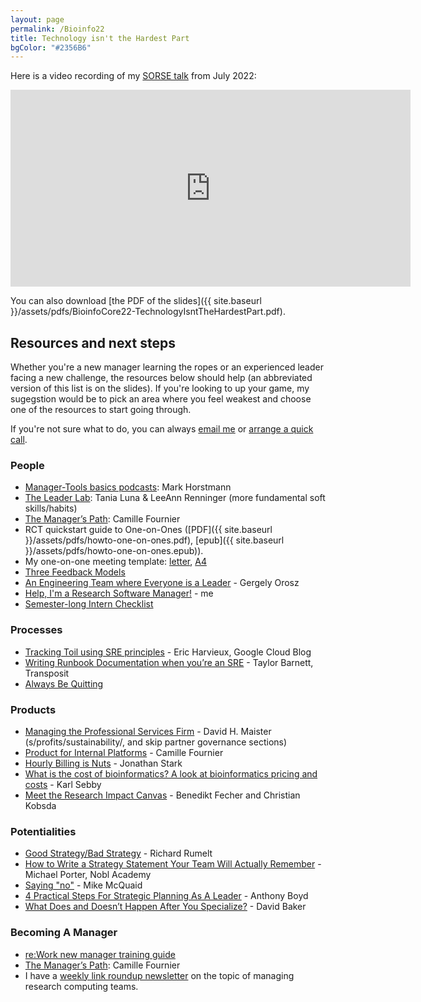 ```yaml
---
layout: page
permalink: /Bioinfo22
title: Technology isn't the Hardest Part
bgColor: "#2356B6"
---
```


<!-- markdownlint-disable MD033 -->

Here is a video recording of my [SORSE talk](https://sorse.github.io/programme/talks/event-005) from July 2022:

<iframe src="https://player.vimeo.com/video/728312545?h=5c8915a331&amp;badge=0&amp;autopause=0&amp;player_id=0&amp;app_id=58479" width="640" height="315" frameborder="0" allow="autoplay; fullscreen; picture-in-picture" allowfullscreen title="Technology Isn&amp;#039;t The Hard Part - ISMB22, Bioinfo-Core Workshop"></iframe>

You can also download [the PDF of the slides]({{ site.baseurl }}/assets/pdfs/BioinfoCore22-TechnologyIsntTheHardestPart.pdf).

## Resources and next steps

Whether you're a new manager learning the ropes or an experienced leader facing a new challenge, the resources below should help (an abbreviated version of this list is on the slides).  If you're looking to up your game, my sugegstion would be to pick an area where you feel weakest and choose one of the resources to start going through.

If you're not sure what to do, you can always [email me](mailto:jonathan@researchcomputingteams.org) or [arrange a quick call](https://calendly.com/jonathandursi/coaching-questions).

### People

- [Manager-Tools basics podcasts](https://manager-tools.com/manager-tools-basics): Mark Horstmann
- [The Leader Lab](https://lifelabslearning.com/the-leader-lab/): Tania Luna & LeeAnn Renninger (more fundamental soft skills/habits)
- [The Manager’s Path](https://www.oreilly.com/library/view/the-managers-path/9781491973882/): Camille Fournier
- RCT quickstart guide to One-on-Ones ([PDF]({{ site.baseurl }}/assets/pdfs/howto-one-on-ones.pdf),
[epub]({{ site.baseurl }}/assets/pdfs/howto-one-on-ones.epub)).
- My one-on-one meeting template: [letter](https://docs.google.com/document/d/1uNC2UakkIqiZL22B1J6E2YroSVyQ8rzuiUPQ40dOeU8/edit), [A4](https://docs.google.com/document/d/1z_K_LvnMd5kfLqqqCxkZrOuFe3bitsvOgeKX2epraAU/edit)
- [Three Feedback Models](https://jacobian.org/2021/apr/22/three-feedback-models/)
- [An Engineering Team where Everyone is a Leader](https://blog.pragmaticengineer.com/a-team-where-everyone-is-a-leader/) - Gergely Orosz
- [Help, I'm a Research Software Manager!](https://www.researchcomputingteams.org/USRSE2021) - me
- [Semester-long Intern Checklist](https://docs.google.com/document/d/1Y8_fKdJBqrDPXD6sxEFa5E1vgGvwK1oIn1Fy2XIIvks/edit)

### Processes

- [Tracking Toil using SRE principles](https://cloud.google.com/blog/products/management-tools/identifying-and-tracking-toil-using-sre-principles) - Eric Harvieux, Google Cloud Blog
- [Writing Runbook Documentation when you’re an SRE](https://www.transposit.com/blog/2020.01.30-writing-runbook-documentation-when-youre-an-sre) - Taylor Barnett, Transposit
- [Always Be Quitting](https://jmmv.dev/2021/04/always-be-quitting.html)

### Products

- [Managing the Professional Services Firm](https://davidmaister.com/books/mtpsf/) - David H. Maister (s/profits/sustainability/, and skip partner governance sections)
- [Product for Internal Platforms](https://medium.com/@skamille/product-for-internal-platforms-9205c3a08142) - Camille Fournier
- [Hourly Billing is Nuts](https://jonathanstark.com/hbin) - Jonathan Stark
- [What is the cost of bioinformatics? A look at bioinformatics pricing and costs](https://medium.com/truwl/what-is-the-cost-of-bioinformatics-a-look-at-bioinformatics-pricing-and-costs-1e4c1c3bcb4f) - Karl Sebby
- [Meet the Research Impact Canvas](https://elephantinthelab.org/meet-the-research-impact-canvas-a-structured-guide-for-planning-your-science-communication-activities/) - Benedikt Fecher and Christian Kobsda

### Potentialities

- [Good Strategy/Bad Strategy](https://www.goodreads.com/book/show/11721966-good-strategy-bad-strategy) - Richard Rumelt
- [How to Write a Strategy Statement Your Team Will Actually Remember](https://academy.nobl.io/how-to-write-a-strategy-your-team-will-remember/) - Michael Porter, Nobl Academy
- [Saying "no"](https://mikemcquaid.com/2022/01/20/saying-no/) - Mike McQuaid
- [4 Practical Steps For Strategic Planning As A Leader](https://byanthonyboyd.com/4-practical-steps-for-strategic-planning-as-a-leader-a62c2b6be425) - Anthony Boyd
- [What Does and Doesn’t Happen After You Specialize?](https://www.davidcbaker.com/what-does-and-doesnt-happen-after-you-specialize) - David Baker

### Becoming A Manager

- [re:Work new manager training guide](https://rework.withgoogle.com/guides/managers-develop-and-support-managers/steps/review-googles-new-manager-training/)
- [The Manager’s Path](https://www.oreilly.com/library/view/the-managers-path/9781491973882/): Camille Fournier
- I have a [weekly link roundup newsletter](https://newsletter.researchcomputingteams.org) on the topic of managing research computing teams.
